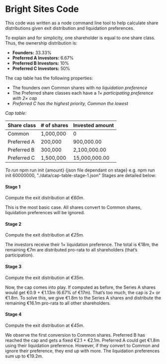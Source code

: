 # Bright Sites Code

This code was written as a node command line tool to help calculate share distributions given exit distribution and liquidation preferences.

To explain and for simplicity, one shareholder is equal to one share class. Thus, the ownership distribution is:

- **Founders:** 33.33%
- **Preferred A Investors:** 6.67%
- **Preferred B Investors:** 10%
- **Preferred C Investors:** 50%

The cap table has the following properties:

- The founders own Common shares with *no liquidation preference*
- The Preferred share classes each have a *1× participating preference with 2× cap*
- *Preferred C has the highest priority, Common the lowest*

*Cap table:*

| Share class | # of shares | Invested amount |
|-------------|-------------|-----------------|
| Common      | 1,000,000   | 0               |
| Preferred A | 200,000     | 900,000.00      |
| Preferred B | 300,000     | 2,100,000.00    |
| Preferred C | 1,500,000   | 15,000,000.00   |


*To run*
npm run init {amount} {json file dependant on stage}
e.g. npm run init 60000000, "./data/cap-table-stage-1.json"
Stages are detailed below:

#### Stage 1

Compute the exit distribution at *€60m*.

This is the most basic case. All shares convert to Common shares, liquidation preferences will be ignored.

#### Stage 2

Compute the exit distribution at *€25m*.

The investors receive their 1× liquidation preference. The total is €18m, the remaining €7m are distributed pro-rata to all shareholders (that’s participation).

#### Stage 3

Compute the exit distribution at *€35m*.

Now, the cap comes into play. If computed as before, the Series A shares would get €0.9 + €1.13m (6.67% of €17m). That’s too much, the cap is 2× or €1.8m. To solve this, we give €1.8m to the Series A shares and distribute the remaining €16.1m pro-rata to all other shareholders.

#### Stage 4

Compute the exit distribution at *€45m*.

We observe the first conversion to Common shares. Preferred B has reached the cap and gets a fixed €2.1 + €2.1m. Preferred A could get €1.8m using their liquidation preference. However, if they convert to Common and ignore their preference, they end up with more. The liquidation preferences sum up to €19.2m.
